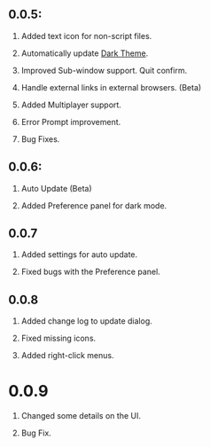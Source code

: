 ## 0.0.5:
1. Added text icon for non-script files.

2. Automatically update [Dark Theme](https://darktheme.tk).

3. Improved Sub-window support. Quit confirm.

4. Handle external links in external browsers. (Beta)

5. Added Multiplayer support.

6. Error Prompt improvement.

7. Bug Fixes.

## 0.0.6:
1. Auto Update (Beta)

2. Added Preference panel for dark mode.

## 0.0.7
1. Added settings for auto update.

2. Fixed bugs with the Preference panel.

## 0.0.8
1. Added change log to update dialog.

2. Fixed missing icons.

3. Added right-click menus.

# 0.0.9
1. Changed some details on the UI.
   
2. Bug Fix.